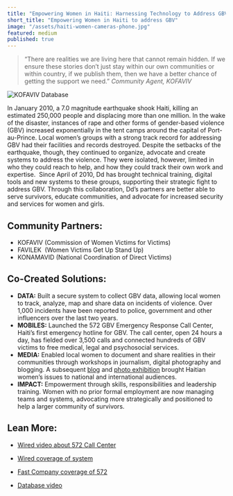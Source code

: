 ```yaml
---
title: "Empowering Women in Haiti: Harnessing Technology to Address GBV"
short_title: "Empowering Women in Haiti to address GBV"
image: "/assets/haiti-women-cameras-phone.jpg"
featured: medium
published: true
---
```


> “There are realities we are living here that cannot remain hidden. If we ensure
> these stories don’t just stay within our own communities or within country, if
> we publish them, then we have a better chance of getting the support we need.”
> <cite>Community Agent, KOFAVIV</cite>

![KOFAVIV Database](http://farm8.staticflickr.com/7154/6812782337_e340d57f66_b.jpg)

In January 2010, a 7.0 magnitude earthquake shook Haiti, killing an estimated 250,000 people and displacing more than one million. In the wake of the disaster, instances of rape and other forms of gender-based violence (GBV) increased exponentially in the tent camps around the capital of Port-au-Prince. Local women’s groups with a strong track record for addressing GBV had their facilities and records destroyed. Despite the setbacks of the earthquake, though, they continued to organize, advocate and create systems to address the violence. They were isolated, however, limited in who they could reach to help, and how they could track their own work and expertise.  Since April of 2010, Dd has brought technical training, digital tools and new systems to these groups, supporting their strategic fight to address GBV. Through this collaboration, Dd’s partners are better able to serve survivors, educate communities, and advocate for increased security and services for women and girls.

## Community Partners:

- KOFAVIV (Commission of Women Victims for Victims)
- FAVILEK  (Women Victims Get Up Stand Up)
- KONAMAVID (National Coordination of Direct Victims)

## Co-Created Solutions:

- **DATA:** Built a secure system to collect GBV data, allowing local women to track, analyze, map and share data on incidents of violence. Over 1,000 incidents have been reported to police, government and other influencers over the last two years.
- **MOBILES:** Launched the 572 GBV Emergency Response Call Center, Haiti’s first emergency hotline for GBV. The call center, open 24 hours a day, has fielded over 3,500 calls and connected hundreds of GBV victims to free medical, legal and psychosocial services.
- **MEDIA:** Enabled local women to document and share realities in their communities through workshops in journalism, digital photography and blogging. A subsequent [blog](http://fanmpale.blogspot.com/) and [photo exhibition](http://digital-democracy.org/haiti/photos/) brought Haitian women’s issues to national and international audiences.
- **IMPACT:** Empowerment through skills, responsibilities and leadership training. Women with no prior formal employment are now managing teams and systems, advocating more strategically and positioned to help a larger community of survivors.

## Lean More:

  * [Wired video about 572 Call Center](http://www.wired.com/video/leveraging-tech-to-address-genderbased-violence-in-haiti/1706708425001)


  * [Wired coverage of system](http://haitirewired.wired.com/profiles/blogs/using-tech-to-document-haitis)


  * [Fast Company coverage of 572](http://www.fastcoexist.com/1680242/when-911-isnt-there-inside-haitis-rape-crisis-hotline)


  * [Database video](http://www.youtube.com/watch?v=DoXlJ4sgvyM&list=UUeJqgyf3UpDDXz3X1IQuPCg&index=1&feature=plcp)
